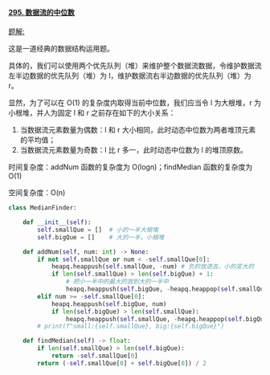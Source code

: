 #### [295. 数据流的中位数](https://leetcode-cn.com/problems/find-median-from-data-stream/)

[题解:](https://leetcode-cn.com/problems/find-median-from-data-stream/solution/gong-shui-san-xie-jing-dian-shu-ju-jie-g-pqy8/)

这是一道经典的数据结构运用题。

具体的，我们可以使用两个优先队列（堆）来维护整个数据流数据，令维护数据流左半边数据的优先队列（堆）为 l，维护数据流右半边数据的优先队列（堆）为 r。

显然，为了可以在 O(1) 的复杂度内取得当前中位数，我们应当令 l 为大根堆，r 为小根堆，并人为固定 l 和 r 之前存在如下的大小关系：

1. 当数据流元素数量为偶数：l 和 r 大小相同，此时动态中位数为两者堆顶元素的平均值；
2. 当数据流元素数量为奇数：l 比 r 多一，此时动态中位数为 l 的堆顶原数。

时间复杂度：addNum 函数的复杂度为 O(logn)；findMedian 函数的复杂度为 O(1)

空间复杂度：O(n)

```python
class MedianFinder:

    def __init__(self):
        self.smallQue = []  # 小的一半大根堆
        self.bigQue = []    # 大的一半，小根堆

    def addNum(self, num: int) -> None:
        if not self.smallQue or num < -self.smallQue[0]:
            heapq.heappush(self.smallQue, -num) # 负的放进去，小的变大的
            if len(self.smallQue) > len(self.bigQue) + 1:
                # 把小一半中的最大的放到大的一半中
                heapq.heappush(self.bigQue, -heapq.heappop(self.smallQue))
        elif num >= -self.smallQue[0]:
            heapq.heappush(self.bigQue, num)
            if len(self.bigQue) > len(self.smallQue):
                heapq.heappush(self.smallQue, -heapq.heappop(self.bigQue))
        # print(f"small:{self.smallQue}, big:{self.bigQue}")

    def findMedian(self) -> float:
        if len(self.smallQue) > len(self.bigQue):
            return -self.smallQue[0]
        return (-self.smallQue[0] + self.bigQue[0]) / 2
```
